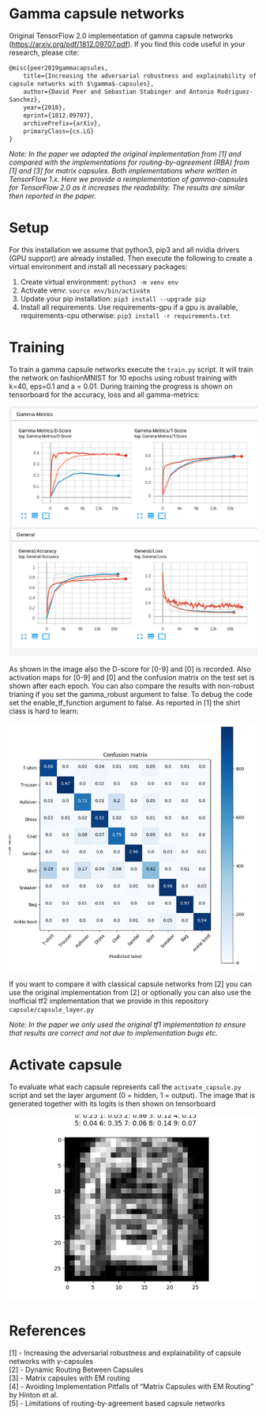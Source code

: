 # Gamma capsule networks

Original TensorFlow 2.0 implementation of gamma capsule networks (https://arxiv.org/pdf/1812.09707.pdf).
If you find this code useful in your research, please cite:

    @misc{peer2019gammacapsules,
        title={Increasing the adversarial robustness and explainability of capsule networks with $\gamma$-capsules},
        author={David Peer and Sebastian Stabinger and Antonio Rodriguez-Sanchez},
        year={2018},
        eprint={1812.09707},
        archivePrefix={arXiv},
        primaryClass={cs.LG}
    }

*Note: In the paper we adapted the original implementation from [1] and compared with the 
implementations for routing-by-agreement (RBA) from [1] and [3] for matrix capsules. 
Both implementations where written in TensorFlow 1.x. Here we provide a reimplementation of 
gamma-capsules for TensorFlow 2.0 as it increases the readability. The results are 
similar then reported in the paper.*


# Setup
For this installation we assume that python3, pip3 and all nvidia drivers
(GPU support) are already installed. Then execute the following
to create a virtual environment and install all necessary packages:

1. Create virtual environment: ```python3 -m venv env```
2. Activate venv: ```source env/bin/activate```
3. Update your pip installation: ```pip3 install --upgrade pip```
4. Install all requirements. Use requirements-gpu if a gpu is available, requirements-cpu otherwise: ```pip3 install -r requirements.txt```

# Training
To train a gamma capsule networks execute the ```train.py``` script. It will train the network on fashionMNIST for 10 epochs using robust training with k=40, eps=0.1 and a = 0.01. During training the progress is shown on tensorboard for the accuracy, loss and all gamma-metrics:

![Training with TensorBoard](./doc/metrics.png)

As shown in the image also the D-score for [0-9] and [0] is recorded. Also activation maps for [0-9] and [0] and the confusion matrix on the test set is shown after each epoch. You can also compare the results with non-robust trianing if you set the gamma_robust argument to false. To debug the code set the enable_tf_function argument to false. As reported in [1] the shirt class is hard to learn:

![Training with TensorBoard](./doc/cm.png)

If you want to compare it with classical capsule networks from [2] you can use the original implementation from [2]
or optionally you can also use the inofficial tf2 implementation that we provide in this repository ```capsule/capsule_layer.py```

*Note: In the paper we only used the original tf1 implementation to ensure that results are correct and not due to implementation bugs etc.*

# Activate capsule
To evaluate what each capsule represents call the ```activate_capsule.py``` script and set the layer argument 
(0 = hidden, 1 = output). The image that is generated together with its logits is then shown on tensorboard

![Training with TensorBoard](./doc/recon.png)


# References
[1] - Increasing the adversarial robustness and explainability of capsule networks with $\gamma$-capsules <br />
[2] - Dynamic Routing Between Capsules <br />
[3] - Matrix capsules with EM routing <br />
[4] - Avoiding Implementation Pitfalls of “Matrix Capsules with EM Routing” by Hinton et al. <br />
[5] - Limitations of routing-by-agreement based capsule networks <br />
